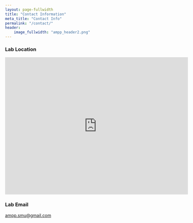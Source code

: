 ```yaml
---
layout: page-fullwidth
title: "Contact Information"
meta_title: "Contact Info"
permalink: "/contact/"
header:
    image_fullwidth: "ampp_header2.png"
---
```



<h3>Lab Location</h3>
<div class="mapouter">
    <div class="gmap_canvas">
        <iframe width="600" height="450" id="gmap_canvas" src="https://maps.google.com/maps?q=6116%20N%20US%2075-Central%20Expy%201000,%20Dallas,%20TX%2075206&t=&z=15&ie=UTF8&iwloc=&output=embed" frameborder="0" scrolling="no" marginheight="0" marginwidth="0">    
        </iframe>
        <a href="https://putlocker-is.org">
        </a>
        <br>
        <style>.mapouter{position:relative;text-align:right;height:450px;width:600px;}
        </style>
        <a href="https://www.embedgooglemap.net">google map on website</a>
        <style>.gmap_canvas {overflow:hidden;background:none!important;height:450px;width:600px;}
        </style>
    </div>
</div>

<h3>Lab Email</h3>
<a href="mailto:ampp.smu@gmail.com"> ampp.smu@gmail.com </a>
